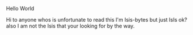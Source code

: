  Hello World
 
 Hi to anyone whos is unfortunate to read this
 I'm Isis-bytes but just IsIs ok? also I am not
 the Isis that your looking for by the way.

